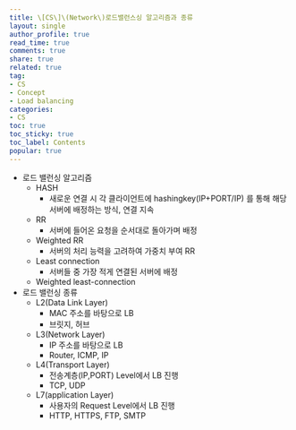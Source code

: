 ```yaml
---
title: \[CS\]\(Network\)로드밸런스싱 알고리즘과 종류
layout: single
author_profile: true
read_time: true
comments: true
share: true
related: true
tag:
- CS
- Concept
- Load balancing
categories:
- CS
toc: true
toc_sticky: true
toc_label: Contents
popular: true
---
```

- 로드 밸런싱 알고리즘
    - HASH
        - 새로운 연결 시 각 클라이언트에 hashingkey(IP+PORT/IP) 를 통해 해당 서버에 배정하는 방식, 연결 지속
    - RR
        - 서버에 들어온 요청을 순서대로 돌아가며 배정
    - Weighted RR
        - 서버의 처리 능력을 고려하여 가중치 부여 RR
    - Least connection
        - 서버들 중 가장 적게 연결된 서버에 배정
    - Weighted least-connection
- 로드 밸런싱 종류
    - L2(Data Link Layer)
        - MAC 주소를 바탕으로 LB
        - 브릿지, 허브
    - L3(Network Layer)
        - IP 주소를 바탕으로  LB
        - Router, ICMP, IP
    - L4(Transport Layer)
        - 전송계층(IP,PORT) Level에서 LB 진행
        - TCP, UDP
    - L7(application Layer)
        - 사용자의 Request Level에서 LB 진행
        - HTTP, HTTPS, FTP, SMTP